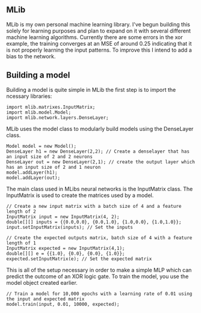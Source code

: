 ## MLib 

MLib is my own personal machine learning library. I've begun building this solely for learning purposes and plan to expand on it with several different machine learning algorithms.
Currently there are some errors in the xor example, the training converges at an MSE of around 0.25 indicating that it is not properly learning the input patterns. To improve this
I intend to add a bias to the network.

## Building a model
Building a model is quite simple in MLib the first step is to import the ncessary libraries:
```
import mlib.matrixes.InputMatrix;
import mlib.model.Model;
import mlib.network.layers.DenseLayer;
```
MLib uses the model class to modularly build models using the DenseLayer class. 

```
Model model = new Model();
DenseLayer h1 = new DenseLayer(2,2); // Create a denselayer that has an input size of 2 and 2 neurons
DenseLayer out = new DenseLayer(2,1); // create the output layer which has an input size of 2 and 1 neuron
model.addLayer(h1);
model.addLayer(out);
```

The main class used in MLibs neural networks is the InputMatrix class. The InputMatrix is used to create the matrices used by a model. 

```
// Create a new input matrix with a batch size of 4 and a feature length of 2
InputMatrix input = new InputMatrix(4, 2);
double[][] inputs = {{0.0,0.0}, {0.0,1.0}, {1.0,0.0}, {1.0,1.0}};
input.setInputMatrix(inputs); // Set the inputs

// Create the expected outputs matrix, batch size of 4 with a feature length of 1
InputMatrix expected = new InputMatrix(4,1);
double[][] e = {{1.0}, {0.0}, {0.0}, {1.0}};
expected.setInputMatrix(e); // Set the expected matrix
```
This is all of the setup necessary in order to make a simple MLP which can predict the outcome of an XOR logic gate. To train the model, you use the model object created earlier.
```
// Train a model for 10,000 epochs with a learning rate of 0.01 using the input and expected matrix
model.train(input, 0.01, 10000, expected); 
```
